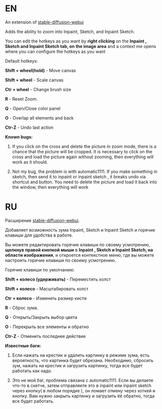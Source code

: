 # EN
An extension of [stable-diffusion-webui](https://github.com/AUTOMATIC1111/stable-diffusion-webui)

Adds the ability to zoom into Inpaint, Sketch, and Inpaint Sketch.

You can edit the hotkeys as you want by **right clicking** on the **Inpaint , Sketch and Inpaint Sketch tab, on the image area** and a context me opens where you can configure the hotkeys as you want

Default hotkeys:

**Shift + wheel(hold)** - Move canvas

**Shift + wheel** - Scale canvas

**Ctr + wheel** - Change brush size

**R** - Reset Zoom.

**Q** - Open/Close color panel

**O** - Overlap all elements and back

**Ctr-Z** - Undo last action

**Known bugs:**

1. If you click on the cross and delete the picture in zoom mode, there is a chance that the picture will be cropped. It is necessary to click on the cross and load the picture again without zooming, then everything will work as it should.

2. Not my bug, the problem is with automatic1111. If you make something in sketch, then send it to inpaint or inpaint sketch , it breaks undo via shortcut and button. You need to delete the picture and load it back into the window, then everything will work

# RU
Расширение [stable-diffusion-webui](https://github.com/AUTOMATIC1111/stable-diffusion-webui).

Добавляет возможность зума Inpaint, Sketch и Inpaint Sketch и горячие клавиши для удобства в работе.

Вы можете редактировать горячие клавиши по своему усмотрению, **щелкнув правой кнопкой мыши** в **Inpaint , Sketch и Inpaint Sketch, на области изображения**, и откроется контекстное меню, где вы можете настроить горячие клавиши по своему усмотрению.

Горячие клавиши по умолчанию:

**Shift + колесо (удерживать)** - Переместить холст

**Shift + колесо** - Масштабировать холст

**Ctr + колесо** - Изменить размер кисти

**R** - Сброс зума.

**Q** - Открыть/Закрыть выбор цвета 

**O** - Перекрыть все элементы и обратно

**Ctr-Z** - Отменить последнее действие

**Известные баги:**

1. Если нажать на крестик и удалить картинку в режиме зума, есть вероятность, что картинка будет обрезана. Необходимо, сбросить зум, нажать на крестик и загрузить картинку, тогда все будет работать как надо.

2. Это не мой баг, проблема связана с automatic1111. Если вы делаете что-то в скетче, затем отправляете это в inpaint или inpaint sketch через кнопку( в любом порядке ), он ломает отмену через хоткей и кнопку. Вам нужно закрыть картинку и загрузить ёё обратно, тогда все будет работать.
